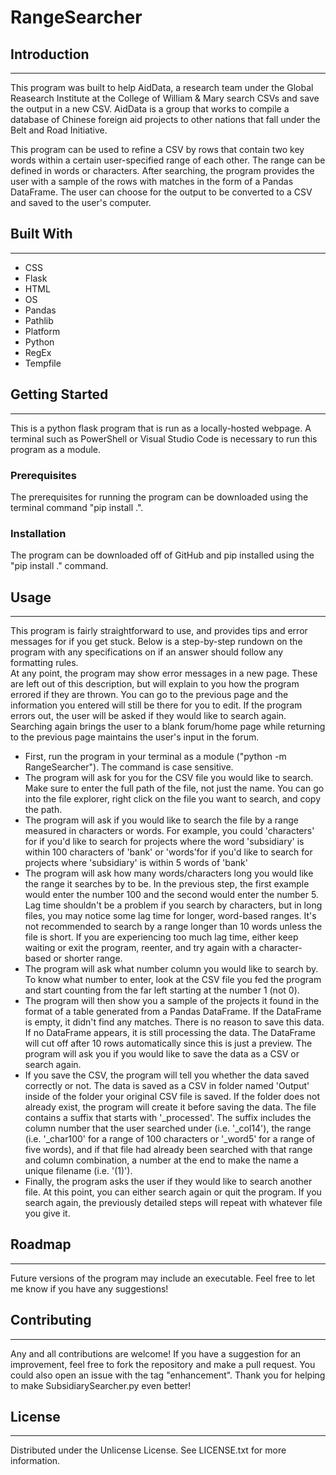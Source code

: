 # RangeSearcher

## Introduction
---
This program was built to help AidData, a research team under the Global Reasearch Institute at the College of William & Mary search CSVs and save the output in a new CSV.  AidData is a group that works to compile a database of Chinese foreign aid projects to other nations that fall under the Belt and Road Initiative.  

This program can be used to refine a CSV by rows that contain two key words within a certain user-specified range of each other.  The range can be defined in words or characters.  After searching, the program provides the user with a sample of the rows with matches in the form of a Pandas DataFrame.  The user can choose for the output to be converted to a CSV and saved to the user's computer.  

## Built With
---
- CSS
- Flask
- HTML
- OS
- Pandas
- Pathlib
- Platform
- Python
- RegEx
- Tempfile

## Getting Started
---
This is a python flask program that is run as a locally-hosted webpage.  A terminal such as PowerShell or Visual Studio Code is necessary to run this program as a module.
### Prerequisites
The prerequisites for running the program can be downloaded using the terminal command "pip install .".
### Installation
The program can be downloaded off of GitHub and pip installed using the "pip install ." command.
## Usage
---
This program is fairly straightforward to use, and provides tips and error messages for if you get stuck.  Below is a step-by-step rundown on the program with any specifications on if an answer should follow any formatting rules.  
At any point, the program may show error messages in a new page.  These are left out of this description, but will explain to you how the program errored if they are thrown.  You can go to the previous page and the information you entered will still be there for you to edit.  If the program errors out, the user will be asked if they would like to search again.  Searching again brings the user to a blank forum/home page while returning to the previous page maintains the user's input in the forum.
- First, run the program in your terminal as a module ("python -m RangeSearcher").  The command is case sensitive.
- The program will ask for you for the CSV file you would like to search.  Make sure to enter the full path of the file, not just the name.  You can go into the file explorer, right click on the file you want to search, and copy the path.  
- The program will ask if you would like to search the file by a range measured in characters or words.  For example, you could 'characters' for if you'd like to search for projects where the word 'subsidiary' is within 100 characters of 'bank' or 'words'for if you'd like to search for projects where 'subsidiary' is within 5 words of 'bank'
- The program will ask how many words/characters long you would like the range it searches by to be.  In the previous step, the first example would enter the number 100 and the second would enter the number 5. Lag time shouldn't be a problem if you search by characters, but in long files, you may notice some lag time for longer, word-based ranges. It's not recommended to search by a range longer than 10 words unless the file is short.  If you are experiencing too much lag time, either keep waiting or exit the program, reenter, and try again with a character-based or shorter range.
- The program will ask what number column you would like to search by. To know what number to enter, look at the CSV file you fed the program and start counting from the far left starting at the number 1 (not 0).  
- The program will then show you a sample of the projects it found in the format of a table generated from a Pandas DataFrame.  If the DataFrame is empty, it didn't find any matches.  There is no reason to save this data.  If no DataFrame appears, it is still processing the data.  The DataFrame will cut off after 10 rows automatically since this is just a preview.  The program will ask you if you would like to save the data as a CSV or search again.
- If you save the CSV, the program will tell you whether the data saved correctly or not.  The data is saved as a CSV in folder named 'Output' inside of the folder your original CSV file is saved.  If the folder does not already exist, the program will create it before saving the data. The file contains a suffix that starts with '_processed'.  The suffix includes the column number that the user searched under (i.e. '_col14'), the range (i.e. '_char100' for a range of 100 characters or '_word5' for a range of five words), and if that file had already been searched with that range and column combination, a number at the end to make the name a unique filename (i.e. '(1)'). 
- Finally, the program asks the user if they would like to search another file.  At this point, you can either search again or quit the program.  If you search again, the previously detailed steps will repeat with whatever file you give it. 
## Roadmap
---
Future versions of the program may include an executable.  Feel free to let me know if you have any suggestions!
## Contributing
---
Any and all contributions are welcome!  If you have a suggestion for an improvement, feel free to fork the repository and make a pull request.  You could also open an issue with the tag "enhancement".  Thank you for helping to make SubsidiarySearcher.py even better!

## License
---
Distributed under the Unlicense License. See LICENSE.txt for more information.
